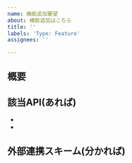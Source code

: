 ```yaml
---
name: 機能追加要望
about: 機能追加はこちら
title: ''
labels: 'Type: Feature'
assignees: ''

---
```


## 概要

## 該当API(あれば)
-
-

## 外部連携スキーム(分かれば)
